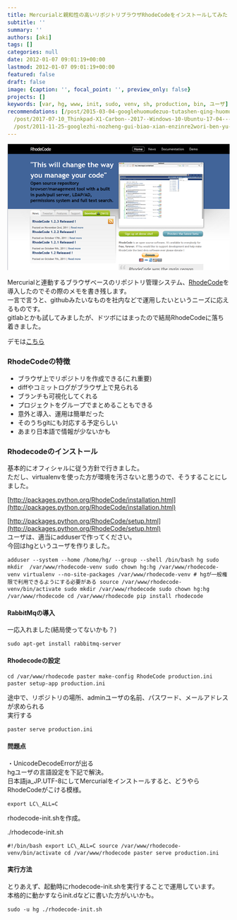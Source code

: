 ```yaml
---
title: Mercurialと親和性の高いリポジトリブラウザRhodeCodeをインストールしてみた
subtitle: ''
summary: ''
authors: [aki]
tags: []
categories: null
date: 2012-01-07 09:01:19+00:00
lastmod: 2012-01-07 09:01:19+00:00
featured: false
draft: false
image: {caption: '', focal_point: '', preview_only: false}
projects: []
keywords: [var, hg, www, init, sudo, venv, sh, production, bin, ユーザ]
recommendations: [/post/2015-03-04-googlehuomudezuo-tutashen-qing-huomukaraslacknitong-zhi-wosurufang-fa/,
  /post/2017-07-10_Thinkpad-X1-Carbon--2017--Windows-10-Ubuntu-17-04-----------9f73d89073c3/,
  /post/2011-11-25-googlezhi-nozheng-gui-biao-xian-enzinre2wori-ben-yu-deshi-sitemita/]
---
```

[![](rhodecode.png)](http://rhodecode.org/)

Mercurialと連動するブラウザベースのリポジトリ管理システム、[RhodeCode](http://rhodecode.org/)を導入したのでその際のメモを書き残します。  
一言で言うと、githubみたいなものを社内などで運用したいというニーズに応えるものです。  
gitlabとかも試してみましたが、ドツボにはまったので結局RhodeCodeに落ち着きました。

デモは[こちら](http://demo.rhodecode.org/)

### RhodeCodeの特徴

- ブラウザ上でリポジトリを作成できる(これ重要)
- diffやコミットログがブラウザ上で見られる
- ブランチも可視化してくれる
- プロジェクトをグループでまとめることもできる
- 意外と導入、運用は簡単だった
- そのうちgitにも対応する予定らしい
- あまり日本語で情報が少ないかも

### 

### Rhodecodeのインストール
基本的にオフィシャルに従う方針で行きました。  
ただし、virtualenvを使った方が環境を汚さないと思うので、そうすることにしました。

[http://packages.python.org/RhodeCode/installation.html](http://packages.python.org/RhodeCode/installation.html)

[http://packages.python.org/RhodeCode/setup.html](http://packages.python.org/RhodeCode/setup.html)  
ユーザは、適当にadduserで作ってください。  
今回はhgというユーザを作りました。

    adduser --system --home /home/hg/ --group --shell /bin/bash hg sudo mkdir  /var/www/rhodecode-venv sudo chown hg:hg /var/www/rhodecode-venv virtualenv --no-site-packages /var/www/rhodecode-venv # hgが一般権限で利用できるようにする必要がある source /var/www/rhodecode-venv/bin/activate sudo mkdir /var/www/rhodecode sudo chown hg:hg /var/www/rhodecode cd /var/www/rhodecode pip install rhodecode

#### RabbitMqの導入
一応入れました(結局使ってないかも？)

    sudo apt-get install rabbitmq-server

#### Rhodecodeの設定

    cd /var/www/rhodecode paster make-config RhodeCode production.ini paster setup-app production.ini

途中で、リポジトリの場所、adminユーザの名前、パスワード、メールアドレスが求められる  
実行する

    paster serve production.ini

#### 問題点
・UnicodeDecodeErrorが出る  
hgユーザの言語設定を下記で解決。  
日本語ja\_JP.UTF-8にしてMercurialをインストールすると、どうやらRhodeCodeがこける模様。

    export LC\_ALL=C

rhodecode-init.shを作成。

./rhodecode-init.sh

    #!/bin/bash export LC\_ALL=C source /var/www/rhodecode-venv/bin/activate cd /var/www/rhodecode paster serve production.ini

#### 実行方法
とりあえず、起動時にrhodecode-init.shを実行することで運用しています。  
本格的に動かすならinit.dなどに書いた方がいいかも。

    sudo -u hg ./rhodecode-init.sh


